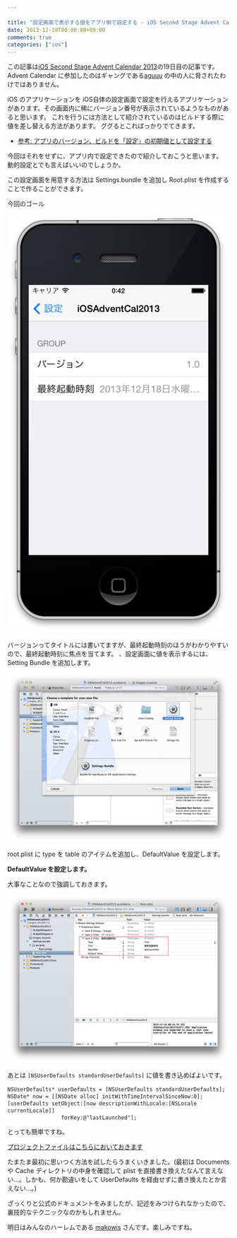 ```yaml
---

title: "設定画面で表示する値をアプリ側で設定する - iOS Second Stage Advent Calendar 2013"
date: 2013-12-19T00:00:00+09:00
comments: true
categories: ["ios"]
---
```


この記事は[iOS Second Stage Advent Calendar 2013](http://qiita.com/advent-calendar/2013/ios-2)の19日目の記事です。
Advent Calendar に参加したのはギャングである[aguuu](http://qiita.com/aguuu) の中の人に脅されたわけではありません。

iOS のアプリケーションを iOS自体の設定画面で設定を行えるアプリケーション
があります。その画面内に稀にバージョン番号が表示されているようなものがあると思います。
これを行うには方法として紹介されているのはビルドする際に値を差し替える方法があります。
ググるとこればっかりでてきます。

* [参考: アプリのバージョン、ビルドを「設定」の初期値として設定する](http://d.hatena.ne.jp/MasatoKONDO/20120410/1334045339)

今回はそれをせずに、アプリ内で設定できたので紹介しておこうと思います。
動的設定とでも言えばいいのでしょうか。


この設定画面を用意する方法は Settings.bundle を追加し Root.plist を作成することで作ることができます。


今回のゴール

![](/images/ios-second-stage-advent-calendar/setting.png)

バージョンってタイトルには書いてますが、最終起動時刻のほうがわかりやすいので、最終起動時刻に焦点を当てます。
、設定画面に値を表示するには、Setting Bundle を追加します。

![](/images/ios-second-stage-advent-calendar/SettingsBundle.png)

root.plist に type を table のアイテムを追加し、DefaultValue を設定します。

**DefaultValue を設定します。**

大事なことなので強調しておきます。

![](/images/ios-second-stage-advent-calendar/root-plist.png)

あとは `[NSUserDefaults standardUserDefaults]` に値を書き込めばよいです。

```obj-c
NSUserDefaults* userDefaults = [NSUserDefaults standardUserDefaults];
NSDate* now = [[NSDate alloc] initWithTimeIntervalSinceNow:0];
[userDefaults setObject:[now descriptionWithLocale:[NSLocale currentLocale]]
                 forKey:@"lastLaunched"];
```

とっても簡単ですね。

[プロジェクトファイルはこちらにおいておきます](https://github.com/eiel/iOSAdventCal2013)

たまたま最初に思いつく方法を試したらうまくいきました。(最初は
Documents や Cache ディレクトリの中身を確認して plist を直接書き換えたなんて言えない…。しかも、何か勘違いをして UserDefaults を経由せずに書き換えたとか言えない…。)


ざっくりと公式のドキュメントをみましたが、記述をみつけられなかったので、裏技的なテクニックなのかもしれません。

明日はみんなのハーレムである [makowis](http://qiita.com/mako_wis) さんです。楽しみですね。
